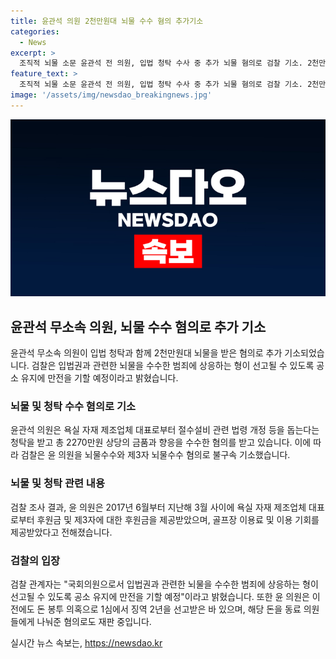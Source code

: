 ```yaml
---
title: 윤관석 의원 2천만원대 뇌물 수수 혐의 추가기소
categories:
  - News
excerpt: >
  조직적 뇌물 소문 윤관석 전 의원, 입법 청탁 수사 중 추가 뇌물 혐의로 검찰 기소. 2천만원대 뇌물과 관련, 의원 및 다수 의원에 후원금 제공한 혐의. 검찰 입법권과 관련된 뇌물, 엄중 처리 예정 밝히며 공소유지. 이미 탈당한 윤 전 의원, 민주당 대표 선거 관련 돈봉투 혐의로 징역 2년 선고받았고, 돈 분배 혐의로 별도 기소 중.
feature_text: >
  조직적 뇌물 소문 윤관석 전 의원, 입법 청탁 수사 중 추가 뇌물 혐의로 검찰 기소. 2천만원대 뇌물과 관련, 의원 및 다수 의원에 후원금 제공한 혐의. 검찰 입법권과 관련된 뇌물, 엄중 처리 예정 밝히며 공소유지. 이미 탈당한 윤 전 의원, 민주당 대표 선거 관련 돈봉투 혐의로 징역 2년 선고받았고, 돈 분배 혐의로 별도 기소 중.
image: '/assets/img/newsdao_breakingnews.jpg'
---
```


<p><img src="/assets/img/newsdao_breakingnews.jpg" alt="pcversion 속보" /></p>

<h2 data-ke-size="size26">윤관석 무소속 의원, 뇌물 수수 혐의로 추가 기소</h2>

<p data-ke-size="size16">윤관석 무소속 의원이 입법 청탁과 함께 2천만원대 뇌물을 받은 혐의로 추가 기소되었습니다. 검찰은 입법권과 관련한 뇌물을 수수한 범죄에 상응하는 형이 선고될 수 있도록 공소 유지에 만전을 기할 예정이라고 밝혔습니다.</p>

<h3 data-ke-size="size24">뇌물 및 청탁 수수 혐의로 기소</h3>

<p data-ke-size="size16">윤관석 의원은 욕실 자재 제조업체 대표로부터 절수설비 관련 법령 개정 등을 돕는다는 청탁을 받고 총 2270만원 상당의 금품과 향응을 수수한 혐의를 받고 있습니다. 이에 따라 검찰은 윤 의원을 뇌물수수와 제3자 뇌물수수 혐의로 불구속 기소했습니다.</p>

<h3 data-ke-size="size24">뇌물 및 청탁 관련 내용</h3>

<p data-ke-size="size16">검찰 조사 결과, 윤 의원은 2017년 6월부터 지난해 3월 사이에 욕실 자재 제조업체 대표로부터 후원금 및 제3자에 대한 후원금을 제공받았으며, 골프장 이용료 및 이용 기회를 제공받았다고 전해졌습니다.</p>

<h3 data-ke-size="size24">검찰의 입장</h3>

<p data-ke-size="size16">검찰 관계자는 "국회의원으로서 입법권과 관련한 뇌물을 수수한 범죄에 상응하는 형이 선고될 수 있도록 공소 유지에 만전을 기할 예정"이라고 밝혔습니다. 또한 윤 의원은 이전에도 돈 봉투 의혹으로 1심에서 징역 2년을 선고받은 바 있으며, 해당 돈을 동료 의원들에게 나눠준 혐의로도 재판 중입니다.</p>
실시간 뉴스 속보는, <a href="https://newsdao.kr" rel="dofollow">https://newsdao.kr</a>


